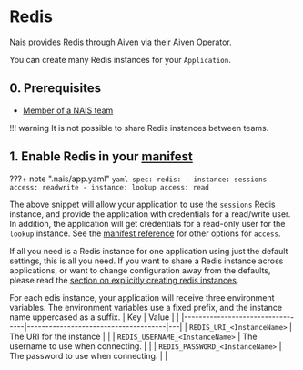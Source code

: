 # Redis

Nais provides Redis through Aiven via their Aiven
Operator.

You can create many Redis instances for your `Application`.

## 0. Prerequisites
- [Member of a NAIS team](../../explanation/team.md)

!!! warning It is not possible to share Redis instances between teams.

## 1. Enable Redis in your [manifest](../../reference/application-spec.md)

???+ note ".nais/app.yaml"
    ```yaml
    spec:
      redis:
        - instance: sessions
          access: readwrite
        - instance: lookup
          access: read
    ```


The above snippet will allow your application to use the `sessions`
Redis instance, and provide the application with credentials for a
read/write user. In addition, the application will get credentials for
a read-only user for the `lookup` instance. See the [manifest
reference](../../reference/application-spec.md#redis) for other
options for `access`.

If all you need is a Redis instance for one application using just the
default settings, this is all you need. If you want to share a Redis
instance across applications, or want to change configuration away
from the defaults, please read the [section on explicitly creating
redis instances](./create-redis-instance-explicitly.md).

For each edis instance, your application will receive
three environment variables. The environment variables use a fixed
prefix, and the instance name uppercased as a suffix.
| Key                              | Value                                |   |
|----------------------------------|--------------------------------------|---|
| `REDIS_URI_<InstanceName>`       | The URI for the instance             |   |
| `REDIS_USERNAME_<InstanceName>`  | The username to use when connecting. |   |
| `REDIS_PASSWORD_<InstanceName>` | The password to use when connecting. |   |
